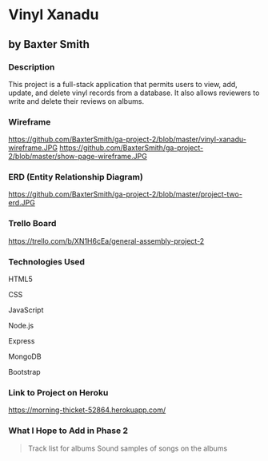 # Vinyl Xanadu
## by Baxter Smith

### Description

This project is a full-stack application that permits users to view, add, update, and delete vinyl records from a database. It also allows reviewers to write and delete their reviews on albums.

### Wireframe

https://github.com/BaxterSmith/ga-project-2/blob/master/vinyl-xanadu-wireframe.JPG
https://github.com/BaxterSmith/ga-project-2/blob/master/show-page-wireframe.JPG

### ERD (Entity Relationship Diagram)

https://github.com/BaxterSmith/ga-project-2/blob/master/project-two-erd.JPG

### Trello Board

https://trello.com/b/XN1H6cEa/general-assembly-project-2

### Technologies Used

HTML5

CSS

JavaScript

Node.js

Express

MongoDB

Bootstrap

### Link to Project on Heroku

https://morning-thicket-52864.herokuapp.com/

### What I Hope to Add in Phase 2

> Track list for albums
> Sound samples of songs on the albums